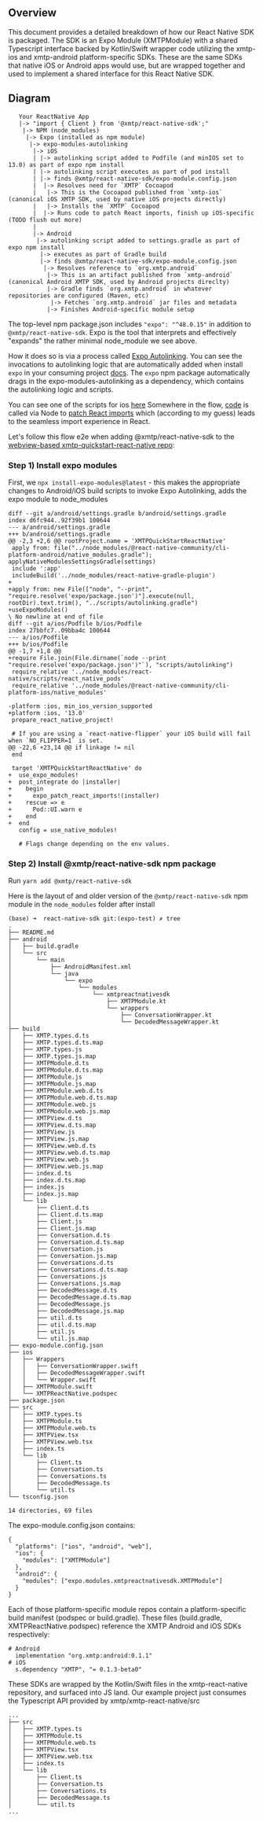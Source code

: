 ## Overview

This document provides a detailed breakdown of how our React Native SDK is packaged. The SDK is an Expo Module (XMTPModule) with a shared Typescript interface backed by Kotlin/Swift wrapper code utilizing the xmtp-ios and xmtp-android platform-specific SDKs.
These are the same SDKs that native iOS or Android apps would use, but are wrapped together and used to implement a shared interface for this React Native SDK.

## Diagram

```
   Your ReactNative App
   |-> "import { Client } from '@xmtp/react-native-sdk';"
    |-> NPM (node_modules)
     |-> Expo (installed as npm module)
      |-> expo-modules-autolinking
       |-> iOS
       | |-> autolinking script added to Podfile (and minIOS set to 13.0) as part of expo npm install
       | |-> autolinking script executes as part of pod install
       | |-> finds @xmtp/react-native-sdk/expo-module.config.json
       |  |-> Resolves need for `XMTP` Cocoapod
       |   |-> This is the Cocoapod published from `xmtp-ios` (canonical iOS XMTP SDK, used by native iOS projects directly)
       |   |-> Installs the `XMTP` Cocoapod
       |  |-> Runs code to patch React imports, finish up iOS-specific (TODO flush out more)
       |
       |-> Android
        |-> autolinking script added to settings.gradle as part of expo npm install
         |-> executes as part of Gradle build
         |-> finds @xmtp/react-native-sdk/expo-module.config.json
          |-> Resolves reference to `org.xmtp.android`
           |-> This is an artifact published from `xmtp-android` (canonical Android XMTP SDK, used by Android projects direclty)
           |-> Gradle finds `org.xmtp.android` in whatever repositories are configured (Maven, etc)
            |-> Fetches `org.xmtp.android` jar files and metadata
           |-> Finishes Android-specific module setup
```

The top-level npm package.json includes `"expo": "^48.0.15"` in addition to `@xmtp/react-native-sdk`. Expo is the tool that interprets and effectively "expands" the rather minimal node_module we see above.

How it does so is via a process called [Expo Autolinking](https://docs.expo.dev/modules/autolinking/). You can see the invocations to autolinking logic that are automatically added when install `expo` in your consuming project [docs](https://docs.expo.dev/bare/installing-expo-modules/).
The `expo` npm package automatically drags in the expo-modules-autolinking as a dependency, which contains the autolinking logic and scripts.

You can see one of the scripts for ios [here](https://github.com/expo/expo/blob/a2cc5e7/packages/expo-modules-autolinking/scripts/ios/autolinking_manager.rb)
Somewhere in the flow, [code](https://github.com/expo/expo/blob/a16d949041dfaad225e91c60d10e357deead141f/packages/expo-modules-autolinking/scripts/ios/react_import_patcher.rb#L17) is called via Node to [patch React imports](https://github.com/expo/expo/blob/a16d949/packages/expo-modules-autolinking/src/ReactImportsPatcher.ts) which (according to my guess) leads to the seamless import experience in React.

Let's follow this flow e2e when adding @xmtp/react-native-sdk to the [webview-based xmtp-quickstart-react-native repo](https://github.com/xmtp/xmtp-quickstart-react-native/pull/7):

### Step 1) Install expo modules

First, we `npx install-expo-modules@latest` - this makes the appropriate changes to Android/iOS build scripts to invoke Expo Autolinking, adds the expo module to node_modules

```
diff --git a/android/settings.gradle b/android/settings.gradle
index d6fc944..92f39b1 100644
--- a/android/settings.gradle
+++ b/android/settings.gradle
@@ -2,3 +2,6 @@ rootProject.name = 'XMTPQuickStartReactNative'
 apply from: file("../node_modules/@react-native-community/cli-platform-android/native_modules.gradle"); applyNativeModulesSettingsGradle(settings)
 include ':app'
 includeBuild('../node_modules/react-native-gradle-plugin')
+
+apply from: new File(["node", "--print", "require.resolve('expo/package.json')"].execute(null, rootDir).text.trim(), "../scripts/autolinking.gradle")
+useExpoModules()
\ No newline at end of file
diff --git a/ios/Podfile b/ios/Podfile
index 27bbfc7..09bba4c 100644
--- a/ios/Podfile
+++ b/ios/Podfile
@@ -1,7 +1,8 @@
+require File.join(File.dirname(`node --print "require.resolve('expo/package.json')"`), "scripts/autolinking")
 require_relative '../node_modules/react-native/scripts/react_native_pods'
 require_relative '../node_modules/@react-native-community/cli-platform-ios/native_modules'

-platform :ios, min_ios_version_supported
+platform :ios, '13.0'
 prepare_react_native_project!

 # If you are using a `react-native-flipper` your iOS build will fail when `NO_FLIPPER=1` is set.
@@ -22,6 +23,14 @@ if linkage != nil
 end

 target 'XMTPQuickStartReactNative' do
+  use_expo_modules!
+  post_integrate do |installer|
+    begin
+      expo_patch_react_imports!(installer)
+    rescue => e
+      Pod::UI.warn e
+    end
+  end
   config = use_native_modules!

   # Flags change depending on the env values.
```
### Step 2) Install @xmtp/react-native-sdk npm package

Run `yarn add @xmtp/react-native-sdk`

Here is the layout of and older version of the `@xmtp/react-native-sdk` npm module in the `node_modules` folder after install
```
(base) ➜  react-native-sdk git:(expo-test) ✗ tree
.
├── README.md
├── android
│   ├── build.gradle
│   └── src
│       └── main
│           ├── AndroidManifest.xml
│           └── java
│               └── expo
│                   └── modules
│                       └── xmtpreactnativesdk
│                           ├── XMTPModule.kt
│                           └── wrappers
│                               ├── ConversationWrapper.kt
│                               └── DecodedMessageWrapper.kt
├── build
│   ├── XMTP.types.d.ts
│   ├── XMTP.types.d.ts.map
│   ├── XMTP.types.js
│   ├── XMTP.types.js.map
│   ├── XMTPModule.d.ts
│   ├── XMTPModule.d.ts.map
│   ├── XMTPModule.js
│   ├── XMTPModule.js.map
│   ├── XMTPModule.web.d.ts
│   ├── XMTPModule.web.d.ts.map
│   ├── XMTPModule.web.js
│   ├── XMTPModule.web.js.map
│   ├── XMTPView.d.ts
│   ├── XMTPView.d.ts.map
│   ├── XMTPView.js
│   ├── XMTPView.js.map
│   ├── XMTPView.web.d.ts
│   ├── XMTPView.web.d.ts.map
│   ├── XMTPView.web.js
│   ├── XMTPView.web.js.map
│   ├── index.d.ts
│   ├── index.d.ts.map
│   ├── index.js
│   ├── index.js.map
│   └── lib
│       ├── Client.d.ts
│       ├── Client.d.ts.map
│       ├── Client.js
│       ├── Client.js.map
│       ├── Conversation.d.ts
│       ├── Conversation.d.ts.map
│       ├── Conversation.js
│       ├── Conversation.js.map
│       ├── Conversations.d.ts
│       ├── Conversations.d.ts.map
│       ├── Conversations.js
│       ├── Conversations.js.map
│       ├── DecodedMessage.d.ts
│       ├── DecodedMessage.d.ts.map
│       ├── DecodedMessage.js
│       ├── DecodedMessage.js.map
│       ├── util.d.ts
│       ├── util.d.ts.map
│       ├── util.js
│       └── util.js.map
├── expo-module.config.json
├── ios
│   ├── Wrappers
│   │   ├── ConversationWrapper.swift
│   │   ├── DecodedMessageWrapper.swift
│   │   └── Wrapper.swift
│   ├── XMTPModule.swift
│   └── XMTPReactNative.podspec
├── package.json
├── src
│   ├── XMTP.types.ts
│   ├── XMTPModule.ts
│   ├── XMTPModule.web.ts
│   ├── XMTPView.tsx
│   ├── XMTPView.web.tsx
│   ├── index.ts
│   └── lib
│       ├── Client.ts
│       ├── Conversation.ts
│       ├── Conversations.ts
│       ├── DecodedMessage.ts
│       └── util.ts
└── tsconfig.json

14 directories, 69 files
```

The expo-module.config.json contains:
```
{
  "platforms": ["ios", "android", "web"],
  "ios": {
    "modules": ["XMTPModule"]
  },
  "android": {
    "modules": ["expo.modules.xmtpreactnativesdk.XMTPModule"]
  }
}
```

Each of those platform-specific module repos contain a platform-specific build manifest (podspec or build.gradle).
These files (build.gradle, XMTPReactNative.podspec) reference the XMTP Android and iOS SDKs respectively:
```
# Android
  implementation "org.xmtp:android:0.1.1"
# iOS
  s.dependency "XMTP", "= 0.1.3-beta0"
```
These SDKs are wrapped by the Kotlin/Swift files in the xmtp-react-native repository, and surfaced into JS land. Our example project just consumes the Typescript API provided by xmtp/xmtp-react-native/src
```
...
├── src
│   ├── XMTP.types.ts
│   ├── XMTPModule.ts
│   ├── XMTPModule.web.ts
│   ├── XMTPView.tsx
│   ├── XMTPView.web.tsx
│   ├── index.ts
│   └── lib
│       ├── Client.ts
│       ├── Conversation.ts
│       ├── Conversations.ts
│       ├── DecodedMessage.ts
│       └── util.ts
...
```
